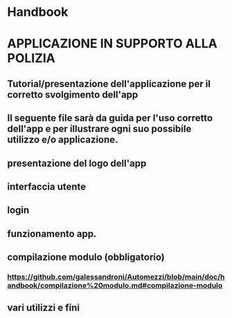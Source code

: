 # Handbook
# APPLICAZIONE IN SUPPORTO ALLA POLIZIA 
## Tutorial/presentazione dell'applicazione per il corretto svolgimento dell'app
## Il seguente file sarà da guida per l'uso corretto dell'app e per illustrare ogni suo possibile utilizzo e/o applicazione.
## presentazione del logo dell'app 
## interfaccia utente 
## login 
## funzionamento app. 
## compilazione modulo (obbligatorio)
### https://github.com/galessandroni/Automezzi/blob/main/doc/handbook/compilazione%20modulo.md#compilazione-modulo
## vari utilizzi e fini 
